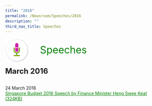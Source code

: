 ```yaml
---
title: "2016"
permalink: /Newsroom/Speeches/2016
description: ""
third_nav_title: Speeches
---
```

<html>
<img class="MicIcon" src="/images/icons/ico_speeches.png" align="left"><br><font align="center" color="green" size="+3">&nbsp;&nbsp;&nbsp;&nbsp;Speeches</font><br><br><br>
<font size="+2"><b>March 2016</b></font><br><br>

24 March 2016<br>
<a class="hyperlink" href="/files/pdf-speeches/2016/march/FY2016%20Budget%20Statement.pdf
">Singapore Budget 2016 Speech by Finance Minister Heng Swee Keat  (324KB)</a>
<style>
img.MicIcon {
  height: 15%;
  width: 15%;
}	
a.hyperlink {
	color:green
}
a.hover {
	color:#C71585;
	}
</style>
</html>